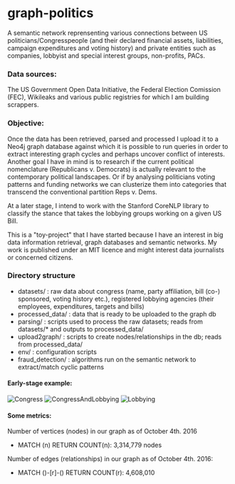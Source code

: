 # graph-politics

A semantic network reprensenting various connections between US politicians/Congresspeople (and their declared financial assets, liabilities, campaign expenditures and voting history) and private entities such as companies, lobbyist and special interest groups, non-profits, PACs.

### Data sources:

The US Government Open Data Initiative, the Federal Election Comission (FEC), Wikileaks and various public registries for which I am building scrappers.

### Objective:

Once the data has been retrieved, parsed and processed I upload it to a Neo4j graph database against which it is possible to run queries in order to extract interesting graph cycles and perhaps uncover conflict of interests. Another goal I have in mind is to research if the current political nomenclature (Republicans v. Democrats) is actually relevant to the contemporary political landscapes. Or if by analysing politicians voting patterns and funding networks we can clusterize them into categories that transcend the conventional partition Reps v. Dems.

At a later stage, I intend to work with the Stanford CoreNLP library to classify the stance that takes the lobbying groups working on a given US Bill. 

This is a "toy-project" that I have started because I have an interest in big data information retrieval, graph databases and semantic networks. My work is published under an MIT licence and might interest data journalists or concerned citizens.

### Directory structure

 - datasets/ : raw data about congress (name, party affiliation, bill (co-) sponsored, voting history etc.), registered lobbying agencies (their employees, expenditures, targets and bills)
 - processed_data/ : data that is ready to be uploaded to the graph db
- parsing/ : scripts used to process the raw datasets; reads from datasets/* and outputs to processed_data/
 - upload2graph/ : scripts to create nodes/relationships in the db; reads from processed_data/
 - env/ : configuration scripts
 - fraud_detection/ : algorithms run on the semantic network to extract/match cyclic patterns

#### Early-stage example:
![Congress](https://i.imgur.com/UI7Jeiy.png "An excerpt of a graph representing basic connections between congressmen and their political parties and office")
![CongressAndLobbying](https://i.imgur.com/V3b5zYY.png "Congressmen, lobbyists and parties")
![Lobbying](https://i.imgur.com/vzWIZZC.jpg "Lobbying agencies and their employees")


#### Some metrics:

Number of vertices (nodes) in our graph as of October 4th. 2016

 - MATCH (n) RETURN COUNT(n): 3,314,779 nodes
 
Number of edges (relationships) in our graph as of October 4th. 2016:

- MATCH ()-[r]-() RETURN COUNT(r): 4,608,010
